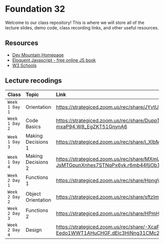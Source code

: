 # Foundation 32

Welcome to our class repository! This is where we will store all of the lecture slides, demo code, class recording links, and other useful resources.


## Resources

 - [Dev Mountain Homepage](https://ed.devmountain.com/)
 - [Eloquent Javascript - free online JS book](https://eloquentjavascript.net/)
 - [W3 Schools](https://www.w3schools.com/js/default.asp)


## Lecture recodings


| Class | Topic     | Link                |
| :-------- | :------- | :------------------------- |
| `Week 1 Day 1` | Orientation | https://strategiced.zoom.us/rec/share/JYvtUXKpfwnu63tuh4nvu3OXFkhxtuHQ24NgB3vu9CQhRleVXGkHjaBbuIidOnyz.0IywVqV4tRZ1jApr |
| `Week 1 Day 2` | Code Basics | https://strategiced.zoom.us/rec/share/DuppTQa3mnRsWv4OobvGFkAmUrz_u6vTU1LZqVuwjc5k8iwHksUVVoLn-mxaP94.W8_EgZKT51GnynA6 |
| `Week 1 Day 3` | Making Decisions 1 | https://strategiced.zoom.us/rec/share/i_XIbMt0heUdL-MYzaYQBwMlM9_eQt5LKKJtrimCupanr73UWGS48yl1mYXfGd7T.xnodmJIXZjgMyeMP |
| `Week 1 Day 4` | Making Decisions 2| https://strategiced.zoom.us/rec/share/MXmU8HiOrSkiTU2Pk3ouwoPbJ1fmQRvuYYmGRqk0-JsMTGpunXnhes7STNqPx6vk.r6mb44fjjOb1B6bm |
| `Week 2 Day 1` | Functions 1 | https://strategiced.zoom.us/rec/share/HpngVwkIKVm_5sHY8l_ad9fYExJEurxqyxIaLNgupa7fGKKXQFm9-ZOLu6BCYREA.2MKkOTHmFVfPDJUx |
| `Week 2 Day 2` | Object Orientation | https://strategiced.zoom.us/rec/share/sftzImFxz23JwmHqC5wcGxd63D9Bpb6iQvp5Ov6wlKRBomgBDRYMOnpVJxzve1gj.r3LuH7CaHWkYlgmK |
| `Week 2 Day 3` | Functions 2 | https://strategiced.zoom.us/rec/share/HPmHz0LmOnBWfT8WGRlAJSZ_zKVQjv25qL3Rj0RorYFvlnuFmpmhA3stgOfpOske.k1JZA8J6LMVXn8rf |
| `Week 2 Day 4` | Design | https://strategiced.zoom.us/rec/share/-XcaPA2WEQNO6FhuYXdEM_yFaLhcANrKkJLBThPG6DggC3C-Eedo1WWT1AHuCHGF.dElc3HiNng31CMc2 |